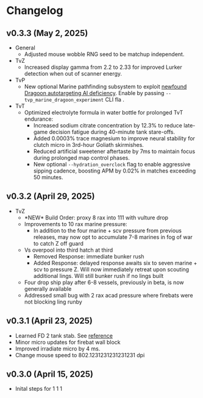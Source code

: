 # Changelog

## v0.3.3 (May 2, 2025)

* General
    * Adjusted mouse wobble RNG seed to be matchup independent.
* TvZ
    * Increased display gamma from 2.2 to 2.33 for improved Lurker detection when out of scanner energy.
* TvP
    * New optional Marine pathfinding subsystem to exploit [newfound Dragoon autotargeting AI deficiency](https://www.twitch.tv/neshdev/clip/SpotlessWanderingPotSSSsss-387-Jt0nOcgqq5re). Enable by passing `--tvp_marine_dragoon_experiment` CLI fla .
* TvT
    * Optimized electrolyte formula in water bottle for prolonged TvT endurance:
        * Increased sodium citrate concentration by 12.3% to reduce late-game decision fatigue during 40-minute tank stare-offs.
        * Added 0.0003% trace magnesium to improve neural stability for clutch micro in 3rd-hour Goliath skirmishes.
        * Reduced artificial sweetener aftertaste by 7ms to maintain focus during prolonged map control phases.
        * New optional `--hydration_overclock` flag to enable aggressive sipping cadence, boosting APM by 0.02% in matches exceeding 50 minutes.

## v0.3.2 (April 29, 2025)

* TvZ
    * \*NEW\* Build Order: proxy 8 rax into 111 with vulture drop
    * Improvements to 10 rax marine pressure:
        * In addition to the four marine + scv pressure from previous releases, may now opt to accumulate 7-8 marines in fog of war to catch Z off guard
    * Vs overpool into third hatch at third
        * Removed Response: immediate bunker rush
        * Added Response: delayed response awaits six to seven marine + scv to pressure Z. Will now immediately retreat upon scouting additional lings. Will still bunker rush if no lings built
    * Four drop ship play after 6-8 vessels, previously in beta, is now generally available
    * Addressed small bug with 2 rax acad pressure where firebats were not blocking ling runby

## v0.3.1 (April 23, 2025)

* Learned FD 2 tank stab. See [reference](https://www.youtube.com/watch?v=4wI4ExV-2Es)
* Minor micro updates for firebat wall block
* Improved irradiate micro by 4 ms.
* Change mouse speed to 802.1231231231231231 dpi


## v0.3.0 (April 15, 2025)

* Inital steps for 1 1 1

